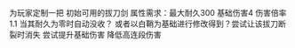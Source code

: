 为玩家定制一把 初始可用的拔刀剑
属性需求：最大耐久300 基础伤害4 伤害倍率1.1 当其耐久为零时自动没收？
或者以白鞘为基础进行修改得到？尝试让该拔刀断裂时消失
尝试提升基础伤害 降低高连段伤害

